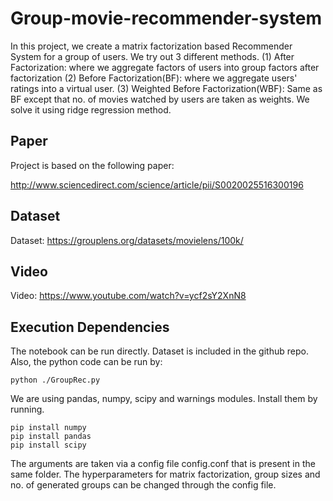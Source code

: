 # Group-movie-recommender-system
In this project, we create a matrix factorization based Recommender System for a group of users.
We try out 3 different methods.
(1) After Factorization: where we aggregate factors of users into group factors after factorization
(2) Before Factorization(BF): where we aggregate users' ratings into a virtual user.
(3) Weighted Before Factorization(WBF): Same as BF except that no. of movies watched by users are taken
    as weights. We solve it using ridge regression method.

## Paper
Project is based on the following paper:

http://www.sciencedirect.com/science/article/pii/S0020025516300196

## Dataset
Dataset: https://grouplens.org/datasets/movielens/100k/

## Video
Video: https://www.youtube.com/watch?v=ycf2sY2XnN8

## Execution Dependencies
The notebook can be run directly.
Dataset is included in the github repo.
Also, the python code can be run by: 
```
python ./GroupRec.py
```

We are using pandas, numpy, scipy and warnings modules. Install them by
running.
```
pip install numpy
pip install pandas
pip install scipy
```
The arguments are taken via a config file config.conf that is present in the
same folder. The hyperparameters for matrix factorization, group sizes and
no. of generated groups can be changed through the config file.

